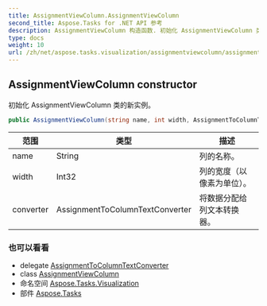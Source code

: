 ```yaml
---
title: AssignmentViewColumn.AssignmentViewColumn
second_title: Aspose.Tasks for .NET API 参考
description: AssignmentViewColumn 构造函数. 初始化 AssignmentViewColumn 类的新实例
type: docs
weight: 10
url: /zh/net/aspose.tasks.visualization/assignmentviewcolumn/assignmentviewcolumn/
---
```

## AssignmentViewColumn constructor

初始化 AssignmentViewColumn 类的新实例。

```csharp
public AssignmentViewColumn(string name, int width, AssignmentToColumnTextConverter converter)
```

| 范围 | 类型 | 描述 |
| --- | --- | --- |
| name | String | 列的名称。 |
| width | Int32 | 列的宽度（以像素为单位）。 |
| converter | AssignmentToColumnTextConverter | 将数据分配给列文本转换器。 |

### 也可以看看

* delegate [AssignmentToColumnTextConverter](../../assignmenttocolumntextconverter/)
* class [AssignmentViewColumn](../)
* 命名空间 [Aspose.Tasks.Visualization](../../assignmentviewcolumn/)
* 部件 [Aspose.Tasks](../../../)


